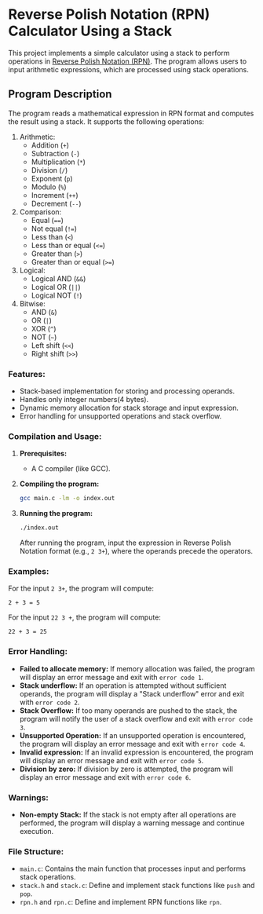 # Reverse Polish Notation (RPN) Calculator Using a Stack

This project implements a simple calculator using a stack to perform operations in [Reverse Polish Notation (RPN)](https://en.wikipedia.org/wiki/Reverse_Polish_notation). The program allows users to input arithmetic expressions, which are processed using stack operations.

## Program Description

The program reads a mathematical expression in RPN format and computes the result using a stack. It supports the following operations:
1. Arithmetic:
   - Addition (`+`)
   - Subtraction (`-`)
   - Multiplication (`*`)
   - Division (`/`)
   - Exponent (`p`)
   - Modulo (`%`)
   - Increment (`++`)
   - Decrement (`--`)
3. Comparison:
   - Equal (`==`)
   - Not equal (`!=`)
   - Less than (`<`)
   - Less than or equal (`<=`)
   - Greater than (`>`)
   - Greater than or equal (`>=`)
3. Logical:
   - Logical AND (`&&`)
   - Logical OR (`||`)
   - Logical NOT (`!`)
2. Bitwise:
   - AND (`&`)
   - OR (`|`)
   - XOR (`^`)
   - NOT (`~`)
   - Left shift (`<<`)
   - Right shift (`>>`)



### Features:
- Stack-based implementation for storing and processing operands.
- Handles only integer numbers(4 bytes).
- Dynamic memory allocation for stack storage and input expression.
- Error handling for unsupported operations and stack overflow.

### Compilation and Usage:
1. **Prerequisites:**
   - A C compiler (like GCC).
   
2. **Compiling the program:**
   ```bash
   gcc main.c -lm -o index.out
   ```

3. **Running the program:**
   ```bash
   ./index.out
   ```
   After running the program, input the expression in Reverse Polish Notation format (e.g., `2 3+`), where the operands precede the operators.

### Examples:
For the input `2 3+`, the program will compute:
```
2 + 3 = 5
```

For the input `22 3 +`, the program will compute:
```
22 + 3 = 25
```

### Error Handling:
- **Failed to allocate memory:** If memory allocation was failed, the program will display an error message and exit with `error code 1`.
- **Stack underflow:** If an operation is attempted without sufficient operands, the program will display a "Stack underflow" error and exit with `error code 2`.
- **Stack Overflow:** If too many operands are pushed to the stack, the program will notify the user of a stack overflow and exit with `error code 3`.
- **Unsupported Operation:** If an unsupported operation is encountered, the program will display an error message and exit with `error code 4`.
- **Invalid expression:** If an invalid expression is encountered, the program will display an error message and exit with `error code 5`.
- **Division by zero:** If division by zero is attempted, the program will display an error message and exit with `error code 6`.

### Warnings:
- **Non-empty Stack:** If the stack is not empty after all operations are performed, the program will display a warning message and continue execution.

### File Structure:
- `main.c`: Contains the main function that processes input and performs stack operations.
- `stack.h` and `stack.c`: Define and implement stack functions like `push` and `pop`.
- `rpn.h` and `rpn.c`: Define and implement RPN functions like `rpn`.